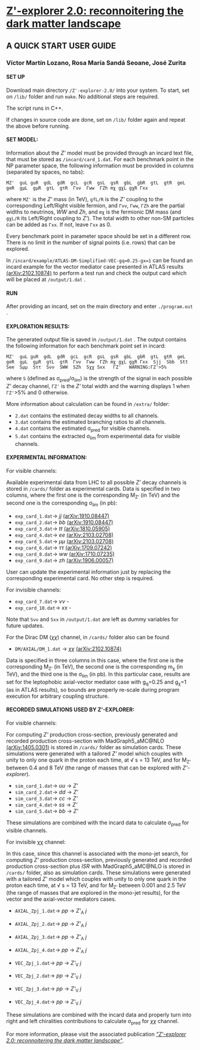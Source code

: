 # <a href="https://arxiv.org/pdf/2109.13194.pdf" target=newwindow >Z'-explorer 2.0: reconnoitering the dark matter landscape</a>

## A QUICK START USER GUIDE


### Víctor Martín Lozano, Rosa María Sandá Seoane, José Zurita 


#### SET UP



Download main directory `/Z'-explorer-2.0/` into your system. To start, set on `/lib/` folder and run `make`. No additional steps are required. 

The script runs in C++.

If changes in source code are done, set on `/lib/` folder again and repeat the above before running.





#### SET MODEL:


Information about the *Z'* model must be provided through an incard text file, that must be stored as `/incard/card_1.dat`. For each benchmark point in the NP parameter space, the following information must be provided in columns (separated by spaces, no tabs):

~~~
MZ'  guL guR  gdL  gdR  gcL  gcR  gsL  gsR  gbL  gbR  gtL  gtR  geL  geR  gμL  gμR  gτL  gτR  Γνν  Γww  ΓZh mχ gχL gχR Γxx
~~~

where `MZ'` is the *Z'* mass (in TeV), `gfL/R` is the *Z'* coupling to the corresponding Left/Right visible fermion, and `Γνν`, `Γww`, `ΓZh` are the partial widths to neutrinos, *WW* and *Zh*, and `mχ` is the fermionic DM mass (and `gχL/R` its Left/Right coupling to *Z'*). The total width to other non-SM particles can be added as `Γxx`.  If not, leave `Γxx` as 0.

Every benchmark point in parameter space should be set in a different row. There is no limit in the number of signal points (i.e. rows) that can be explored.


In `/incard/example/ATLAS-DM-Simplified-VEC-gq=0.25-gx=1` can be found an incard example for the vector mediator case presented in ATLAS results <a href="https://arxiv.org/pdf/2102.10874.pdf" target=newwindow >(arXiv:2102.10874)</a> to perform a test run and check the output card which will be placed at `/output/1.dat` .







#### RUN



After providing an incard, set on the main directory and enter `./program.out` .






#### EXPLORATION RESULTS:



The generated output file is saved in `/output/1.dat` . The output contains the following information for each benchmark point set in incard:
 
~~~
MZ'  guL guR  gdL  gdR  gcL  gcR  gsL  gsR  gbL  gbR  gtL  gtR  geL  geR  gμL  gμR  gτL  gτR  Γνν  Γww  ΓZh mχ gχL gχR Γxx  Sjj  Sbb  Stt  See  Sμμ  Sττ  Sνν  SWW  SZh  Sχχ Sxx   ΓZ'   WARNING:ΓZ'>5%
~~~

where `S` (defined as σ<sub>pred</sub>/σ<sub>lim</sub>) is the strength of the signal in each possible *Z'* decay channel, `ΓZ'` is the *Z'* total width and the warning displays 1 when `ΓZ'`>5% and 0 otherwise. 


More information about calculation can be found in `/extra/` folder:

- `2.dat` contains the estimated decay widths to all channels. 
- `3.dat` contains the estimated branching ratios to all channels.
- `4.dat` contains the estimated σ<sub>pred</sub> for visible channels.
- `5.dat` contains the extracted σ<sub>lim</sub> from experimental data for visible channels.





#### EXPERIMENTAL INFORMATION:



For visible channels:

Available experimental data from LHC to all possible *Z'* decay channels is stored in  `/cards/` folder as experimental cards. Data is specified in two columns, where the first one is the corresponding M<sub>Z'</sub> (in TeV) and the second one is the corresponding σ<sub>lim</sub> (in pb): 


- `exp_card_1.dat`-> *jj* <a href="https://arxiv.org/pdf/1910.08447.pdf" target=newwindow >(arXiv:1910.08447)</a>
- `exp_card_2.dat`-> *bb* <a href="https://arxiv.org/pdf/1910.08447.pdf" target=newwindow >(arXiv:1910.08447)</a> 
- `exp_card_3.dat`-> *tt* <a href="https://arxiv.org/pdf/1810.05905.pdf" target=newwindow >(arXiv:1810.05905)</a> 
- `exp_card_4.dat`-> *ee* <a href="https://arxiv.org/pdf/2103.02708.pdf" target=newwindow >(arXiv:2103.02708)</a>
- `exp_card_5.dat`-> *μμ* <a href="https://arxiv.org/pdf/2103.02708.pdf" target=newwindow >(arXiv:2103.02708)</a>
- `exp_card_6.dat`-> *ττ* <a href="https://arxiv.org/pdf/1709.07242.pdf" target=newwindow >(arXiv:1709.07242)</a>
- `exp_card_8.dat`-> *ww* <a href="https://arxiv.org/pdf/1710.07235.pdf" target=newwindow >(arXiv:1710.07235)</a>
- `exp_card_9.dat`-> *zh* <a href="https://arxiv.org/pdf/1906.00057.pdf" target=newwindow >(arXiv:1906.00057)</a>

User can update the experimental information just by replacing the corresponding experimental card. No other step is required. 




For invisible channels:

- `exp_card_7.dat`-> *νν* -
- `exp_card_10.dat`-> *xx* -

Note that `Sνν` and `Sxx` in `/output/1.dat` are left as dummy variables for future updates.

For the Dirac DM (*χχ*) channel, in  `/cards/` folder also can be found

- `DM/AXIAL/DM_1.dat` -> *χχ* <a href="https://arxiv.org/pdf/2102.10874.pdf" target=newwindow >(arXiv:2102.10874)</a> 

Data is specified in three columns in this case, where the first one is the corresponding M<sub>Z'</sub> (in TeV), the second one is the corresponding m<sub>χ</sub> (in TeV), and the third one is the σ<sub>lim</sub> (in pb). In this particular case, results are set for the leptophobic axial-vector mediator case with g<sub>q</sub>=0.25 and g<sub>χ</sub>=1 (as in ATLAS results), so bounds are properly re-scale during program execution for arbitrary coupling structure.





#### RECORDED SIMULATIONS USED BY Z'-EXPLORER:



For visible channels:

For computing *Z'* production cross-section, previously generated and recorded production cross-section with MadGraph5_aMC@NLO <a href="https://arxiv.org/pdf/1405.0301.pdf" target=newwindow >(arXiv:1405.0301)</a> is stored in `/cards/` folder as simulation cards. These simulations were generated with a tailored *Z'* model which couples with unity to only one quark in the proton each time, at &radic; s = 13 TeV, and for M<sub>Z'</sub> between 0.4 and 8 TeV (the range of masses that can be explored with *Z'-explorer*).

- `sim_card_1.dat`->  *uu* &rarr; *Z'*
- `sim_card_2.dat`->  *dd* &rarr; *Z'*
- `sim_card_3.dat`->  *cc* &rarr; *Z'*
- `sim_card_4.dat`->  *ss* &rarr; *Z'*
- `sim_card_5.dat`->  *bb* &rarr; *Z'*

These simulations are combined with the incard data to calculate σ<sub>pred</sub> for visible channels.



For invisible χχ channel:

In this case, since this channel is associated with the mono-jet search, for computing *Z'* production cross-section, previously generated and recorded production cross-section plus *ISR* with MadGraph5_aMC@NLO is stored in `/cards/` folder, also as simulation cards. These simulations were generated with a tailored *Z'* model which couples with unity to only one quark in the proton each time, at &radic; s = 13 TeV, and for M<sub>Z'</sub> between 0.001 and 2.5 TeV (the range of masses that are explored in the mono-jet results), for the vector and the axial-vector mediators cases.


- `AXIAL_Zpj_1.dat`->  *pp* &rarr; *Z'*<sub>A</sub> *j* 
- `AXIAL_Zpj_2.dat`->  *pp* &rarr; *Z'*<sub>A</sub> *j* 
- `AXIAL_Zpj_3.dat`->  *pp* &rarr; *Z'*<sub>A</sub> *j* 
- `AXIAL_Zpj_4.dat`->  *pp* &rarr; *Z'*<sub>A</sub> *j* 


- `VEC_Zpj_1.dat`->  *pp* &rarr; *Z'*<sub>V</sub> *j* 
- `VEC_Zpj_2.dat`->  *pp* &rarr; *Z'*<sub>V</sub> *j*  
- `VEC_Zpj_3.dat`->  *pp* &rarr; *Z'*<sub>V</sub> *j* 
- `VEC_Zpj_4.dat`->  *pp* &rarr; *Z'*<sub>V</sub> *j* 


These simulations are combined with the incard data and properly turn into right and left chiralities contributions to calculate σ<sub>pred</sub> for *χχ* channel.



For more information, please visit the associated publication <a href="https://arxiv.org/pdf/2109.13194.pdf" target=newwindow >*"Z'-explorer 2.0: reconnoitering the dark matter landscape"*</a>.
